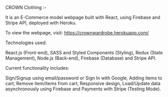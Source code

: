 CROWN Clothing :-

It is an E-Commerce model webpage built with React, using Firebase and Stripe API, deployed with Heroku. 

To view the webpage, visit: https://crownwardrobe.herokuapp.com/


Technologies used:

React.js (Front-end),
SASS and Styled Components (Styling),
Redux (State Management),
Node.js (Back-end),
Firebase (Database) and
Stripe API.

Current functionality includes:

Sign/Signup using email/password or Sign In with Google,
Adding items to cart,
Remove item/items from cart,
Responsive design,
Load/Update data asynchronously using Firebase and
Payments with Stripe (Testing Mode).
